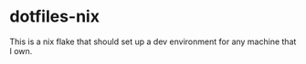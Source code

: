 # dotfiles-nix

This is a nix flake that should set up a dev environment for any machine that I own.
